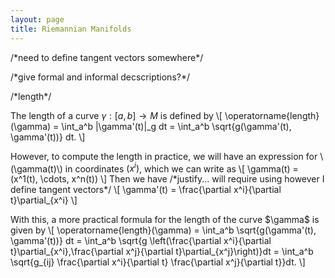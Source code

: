 ```yaml
---
layout: page
title: Riemannian Manifolds
---
```

/\*need to define tangent vectors somewhere\*/

/\*give formal and informal decscriptions?\*/

/\*length\*/

The length of a curve $\gamma: [a,b] \to M$ is defined by
\\[
    \operatorname{length}(\gamma) = \int_a^b \|\gamma'(t)\|_g dt
    = \int_a^b \sqrt{g(\gamma'(t), \gamma'(t))} dt.
\\]

However, to compute the length in practice, we will have an expression for \\(\gamma(t)\\) in coordinates $(x^i)$, which we can write as
\\[
    \gamma(t) = (x^1(t), \cdots, x^n(t))
\\]
Then we have /\*justify... will require using however I define tangent vectors\*/
\\[
    \gamma'(t) = \frac{\partial x^i}{\partial t}\partial_{x^i}
\\]

<p>
With this, a more practical formula for the length of the curve $\gamma$ is given by
\[
     \operatorname{length}(\gamma)
    = \int_a^b \sqrt{g(\gamma'(t), \gamma'(t))} dt
    = \int_a^b \sqrt{g \left(\frac{\partial x^i}{\partial t}\partial_{x^i},\frac{\partial x^j}{\partial t}\partial_{x^j}\right)}dt
    = \int_a^b \sqrt{g_{ij} \frac{\partial x^i}{\partial t} \frac{\partial x^j}{\partial t}}dt.
\]
</p>